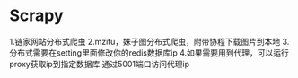 # Scrapy
1.链家网站分布式爬虫
2.mzitu，妹子图分布式爬虫，附带协程下载图片到本地
3.分布式需要在setting里面修改你的redis数据库ip
4.如果需要用到代理，可以运行proxy获取ip到指定数据库 通过5001端口访问代理ip
